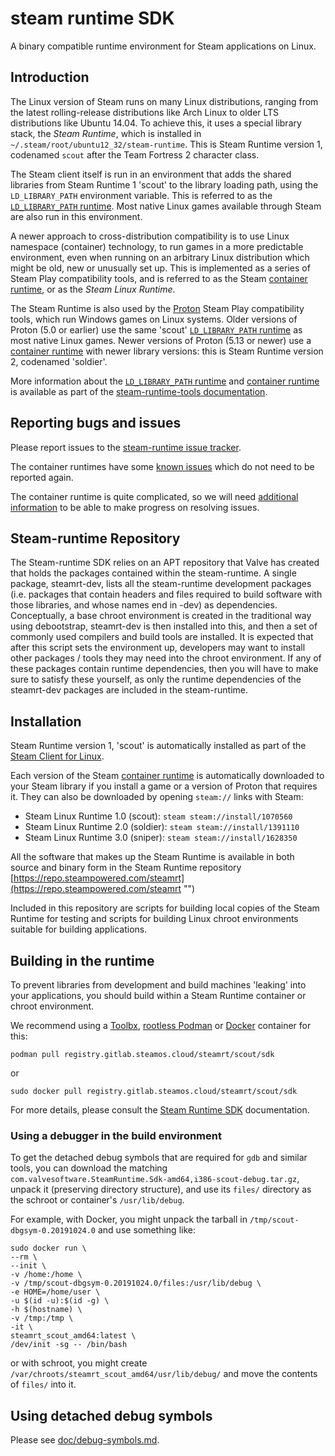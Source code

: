 steam runtime SDK
=================

A binary compatible runtime environment for Steam applications on Linux.

Introduction
------------

The Linux version of Steam runs on many Linux distributions, ranging
from the latest rolling-release distributions like Arch Linux to older
LTS distributions like Ubuntu 14.04.
To achieve this, it uses a special library stack, the *Steam Runtime*,
which is installed in `~/.steam/root/ubuntu12_32/steam-runtime`.
This is Steam Runtime version 1, codenamed `scout` after the Team
Fortress 2 character class.

The Steam client itself is run in an environment that adds the shared
libraries from Steam Runtime 1 'scout' to the library loading path,
using the `LD_LIBRARY_PATH` environment variable.
This is referred to as the [`LD_LIBRARY_PATH` runtime][LD_LIBRARY_PATH runtime].
Most native Linux games available through Steam are also run in this
environment.

A newer approach to cross-distribution compatibility is to use Linux
namespace (container) technology, to run games in a more predictable
environment, even when running on an arbitrary Linux distribution which
might be old, new or unusually set up.
This is implemented as a series of Steam Play compatibility tools, and
is referred to as the Steam [container runtime][], or as the
*Steam Linux Runtime*.

The Steam Runtime is also used by the [Proton][] Steam Play compatibility
tools, which run Windows games on Linux systems.
Older versions of Proton (5.0 or earlier) use the same 'scout'
[`LD_LIBRARY_PATH` runtime][LD_LIBRARY_PATH runtime] as most native
Linux games.
Newer versions of Proton (5.13 or newer) use a [container runtime][]
with newer library versions: this is Steam Runtime version 2, codenamed
'soldier'.

More information about the
[`LD_LIBRARY_PATH` runtime][LD_LIBRARY_PATH runtime] and
[container runtime][] is available as part of the
[steam-runtime-tools documentation][].

[LD_LIBRARY_PATH runtime]: https://gitlab.steamos.cloud/steamrt/steam-runtime-tools/-/blob/main/docs/ld-library-path-runtime.md
[container runtime]: https://gitlab.steamos.cloud/steamrt/steam-runtime-tools/-/blob/main/docs/container-runtime.md
[Proton]: https://github.com/ValveSoftware/Proton/
[steam-runtime-tools documentation]: https://gitlab.steamos.cloud/steamrt/steam-runtime-tools/-/tree/main/docs

Reporting bugs and issues
-------------------------

Please report issues to the [steam-runtime issue tracker][].

The container runtimes have some [known issues][] which do not need to be
reported again.

The container runtime is quite complicated, so we will need
[additional information][reporting bugs] to be able to make progress
on resolving issues.

[steam-runtime issue tracker]: https://github.com/ValveSoftware/steam-runtime
[known issues]: doc/steamlinuxruntime-known-issues.md
[reporting bugs]: doc/reporting-steamlinuxruntime-bugs.md

Steam-runtime Repository
------------------------

The Steam-runtime SDK relies on an APT repository that Valve has created that holds the packages contained within the steam-runtime. A single package, steamrt-dev, lists all the steam-runtime development packages (i.e. packages that contain headers and files required to build software with those libraries, and whose names end in -dev) as dependencies. Conceptually, a base chroot environment is created in the traditional way using debootstrap, steamrt-dev is then installed into this, and then a set of commonly used compilers and build tools are installed. It is expected that after this script sets the environment up, developers may want to install other packages / tools they may need into the chroot environment.
If any of these packages contain runtime dependencies, then you will have to make sure to satisfy these yourself, as only the runtime dependencies of the steamrt-dev packages are included in the steam-runtime. 

Installation
------------

Steam Runtime version 1, 'scout' is automatically installed as part
of the [Steam Client for Linux][].

Each version of the Steam [container runtime][] is automatically
downloaded to your Steam library if you install a game or a version of
Proton that requires it.
They can also be downloaded by opening `steam://` links with Steam:

* Steam Linux Runtime 1.0 (scout): `steam steam://install/1070560`
* Steam Linux Runtime 2.0 (soldier): `steam steam://install/1391110`
* Steam Linux Runtime 3.0 (sniper): `steam steam://install/1628350`

All the software that makes up the Steam Runtime is available in both source and binary form in the Steam Runtime repository [https://repo.steampowered.com/steamrt](https://repo.steampowered.com/steamrt "")

Included in this repository are scripts for building local copies of the Steam Runtime for testing and scripts for building Linux chroot environments suitable for building applications.

[Steam Client for Linux]: https://github.com/ValveSoftware/steam-for-linux/

Building in the runtime
-----------------------

To prevent libraries from development and build machines 'leaking'
into your applications, you should build within a Steam Runtime container
or chroot environment.

We recommend using a
[Toolbx](https://containertoolbx.org/),
[rootless Podman](https://github.com/containers/podman/blob/main/docs/tutorials/rootless_tutorial.md)
or [Docker](https://docs.docker.com/get-docker/)
container for this:

    podman pull registry.gitlab.steamos.cloud/steamrt/scout/sdk

or

    sudo docker pull registry.gitlab.steamos.cloud/steamrt/scout/sdk

For more details, please consult the
[Steam Runtime SDK](https://gitlab.steamos.cloud/steamrt/scout/sdk/-/blob/steamrt/scout/README.md)
documentation.

### Using a debugger in the build environment

To get the detached debug symbols that are required for `gdb` and
similar tools, you can download the matching
`com.valvesoftware.SteamRuntime.Sdk-amd64,i386-scout-debug.tar.gz`,
unpack it (preserving directory structure), and use its `files/`
directory as the schroot or container's `/usr/lib/debug`.

For example, with Docker, you might unpack the tarball in
`/tmp/scout-dbgsym-0.20191024.0` and use something like:

    sudo docker run \
    --rm \
    --init \
    -v /home:/home \
    -v /tmp/scout-dbgsym-0.20191024.0/files:/usr/lib/debug \
    -e HOME=/home/user \
    -u $(id -u):$(id -g) \
    -h $(hostname) \
    -v /tmp:/tmp \
    -it \
    steamrt_scout_amd64:latest \
    /dev/init -sg -- /bin/bash

or with schroot, you might create
`/var/chroots/steamrt_scout_amd64/usr/lib/debug/` and move the contents
of `files/` into it.

Using detached debug symbols
----------------------------

Please see [doc/debug-symbols.md](doc/debug-symbols.md).
